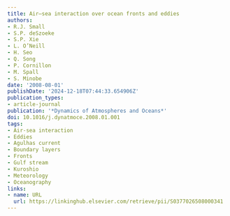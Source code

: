 ```yaml
---
title: Air–sea interaction over ocean fronts and eddies
authors:
- R.J. Small
- S.P. deSzoeke
- S.P. Xie
- L. O’Neill
- H. Seo
- Q. Song
- P. Cornillon
- M. Spall
- S. Minobe
date: '2008-08-01'
publishDate: '2024-12-18T07:44:33.654906Z'
publication_types:
- article-journal
publication: '*Dynamics of Atmospheres and Oceans*'
doi: 10.1016/j.dynatmoce.2008.01.001
tags:
- Air-sea interaction
- Eddies
- Agulhas current
- Boundary layers
- Fronts
- Gulf stream
- Kuroshio
- Meteorology
- Oceanography
links:
- name: URL
  url: https://linkinghub.elsevier.com/retrieve/pii/S0377026508000341
---
```

